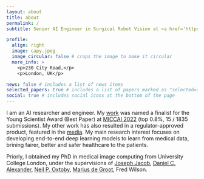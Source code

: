 ```yaml
---
layout: about
title: about
permalink: /
subtitle: Senior AI Engineer in Surgical Robot Vision at <a href='https://www.medtronic.com/uk-en/index.html'>Medtronic</a>

profile:
  align: right
  image: capy.jpeg
  image_circular: false # crops the image to make it circular
  more_info: >
    <p>230 City Road,</p>
    <p>London, UK</p>

news: false # includes a list of news items
selected_papers: true # includes a list of papers marked as "selected={true}"
social: true # includes social icons at the bottom of the page
---
```


I am an AI researcher and engineer. My <a href='https://www.sciencedirect.com/science/article/pii/S1361841524000501'>work</a> was named a finalist for the Young Scientist Award (Best Paper) at <a href='https://conferences.miccai.org/2022/papers/066-Paper2505.html'>MICCAI 2022</a> (top 0.8%, 15 / 1835 submissions). My other work has also resulted in a regulator-approved product, featured in the <a href='https://www.olympus-global.com/news/2024/nr02759.html'>media</a>. My main research interest focuses on developing end-to-end deep learning models to learn from medical data, brining fairer, better and safer healthcare to the patients. 

Priorly, I obtained my PhD in medical image computing from University College London, under the supervisions of <a href='https://scholar.google.com/citations?user=XCcV5ocAAAAJ&hl=en'>Joseph Jacob</a>, <a href='https://scholar.google.com/citations?user=mH-ZOQEAAAAJ&hl=en'>Daniel C. Alexander</a>, <a href='https://scholar.google.com/citations?user=uWfRPHEAAAAJ&hl=en'>Neil P. Oxtoby</a>, <a href='https://scholar.google.com/citations?user=sZ4UbusAAAAJ&hl=en'>Marius de Groot</a>, Fred Wilson. 


